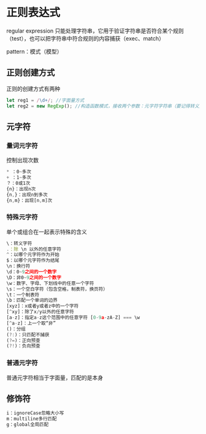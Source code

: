 # 正则表达式

regular expression
只能处理字符串，它用于验证字符串是否符合某个规则（test），也可以把字符串中符合规则的内容捕获（exec、match）

pattern：模式（模型）

## 正则创建方式

正则的创建方式有两种

```js
let reg1 = /\d+/; //字面量方式
let reg2 = new RegExp(); //构造函数模式，接收两个参数：元字符字符串（要记得转义），修饰符字符串
```

## 元字符

### 量词元字符

控制出现次数

```js
* ：0~多次
+ ：1~多次
？：0或1次
{n}：出现n次
{n,}：出现n到多次
{n,m}：出现[n,m]次
```

### 特殊元字符

单个或组合在一起表示特殊的含义

```js
\：转义字符
.：除 \n 以外的任意字符
^：以哪个元字符作为开始
$：以哪个元字符作为结尾
\n：换行符
\d：0~9之间的一个数字
\D：非0~9之间的一个数字
\w：数字、字母、下划线中的任意一个字符
\s：一个空白字符（包含空格，制表符，换页符）
\t：一个制表符
\b：匹配一个单词的边界
[xyz]：x或者y或者z中的一个字符
[^xy]：除了x/y以外的任意字符
[a-z]：指定a-z这个范围中的任意字符 [0-9a-zA-Z] === \w
[^a-z]：上一个取“非”
()：分组
(?:)：只匹配不捕获
(?=)：正向预查
(?!)：负向预查
```

### 普通元字符

普通元字符相当于字面量，匹配的是本身

## 修饰符

```js
i：ignoreCase忽略大小写
m：multiline多行匹配
g：global全局匹配
```
